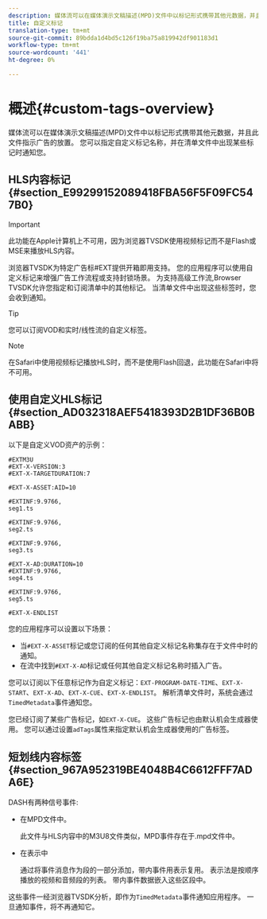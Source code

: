 ```yaml
---
description: 媒体流可以在媒体演示文稿描述(MPD)文件中以标记形式携带其他元数据，并且此文件指示广告的放置。 您可以指定自定义标记名称，并在清单文件中出现某些标记时通知您。
title: 自定义标记
translation-type: tm+mt
source-git-commit: 89bdda1d4bd5c126f19ba75a819942df901183d1
workflow-type: tm+mt
source-wordcount: '441'
ht-degree: 0%

---
```



# 概述{#custom-tags-overview}

媒体流可以在媒体演示文稿描述(MPD)文件中以标记形式携带其他元数据，并且此文件指示广告的放置。 您可以指定自定义标记名称，并在清单文件中出现某些标记时通知您。

## HLS内容标记{#section_E99299152089418FBA56F5F09FC547B0}

>[!IMPORTANT]
>
>此功能在Apple计算机上不可用，因为浏览器TVSDK使用视频标记而不是Flash或MSE来播放HLS内容。

浏览器TVSDK为特定广告标#EXT提供开箱即用支持。 您的应用程序可以使用自定义标记来增强广告工作流程或支持封锁场景。 为支持高级工作流,Browser TVSDK允许您指定和订阅清单中的其他标记。 当清单文件中出现这些标签时，您会收到通知。

>[!TIP]
>
>您可以订阅VOD和实时/线性流的自定义标签。

>[!NOTE]
>
>在Safari中使用视频标记播放HLS时，而不是使用Flash回退，此功能在Safari中将不可用。

## 使用自定义HLS标记{#section_AD032318AEF5418393D2B1DF36B0BABB}

以下是自定义VOD资产的示例：

```
#EXTM3U
#EXT-X-VERSION:3
#EXT-X-TARGETDURATION:7
 
#EXT-X-ASSET:AID=10
 
#EXTINF:9.9766,
seg1.ts
 
#EXTINF:9.9766,
seg2.ts
 
#EXTINF:9.9766,
seg3.ts
 
#EXT-X-AD:DURATION=10
#EXTINF:9.9766,
seg4.ts
 
#EXTINF:9.9766,
seg5.ts
 
#EXT-X-ENDLIST
```

您的应用程序可以设置以下场景：

* 当`#EXT-X-ASSET`标记或您订阅的任何其他自定义标记名称集存在于文件中时的通知。
* 在流中找到`#EXT-X-AD`标记或任何其他自定义标记名称时插入广告。

您可以订阅以下任意标记作为自定义标记：`EXT-PROGRAM-DATE-TIME`、`EXT-X-START`、`EXT-X-AD`、`EXT-X-CUE`、`EXT-X-ENDLIST`。 解析清单文件时，系统会通过`TimedMetadata`事件通知您。

您已经订阅了某些广告标记，如`EXT-X-CUE`。 这些广告标记也由默认机会生成器使用。 您可以通过设置`adTags`属性来指定默认机会生成器使用的广告标签。

## 短划线内容标签{#section_967A952319BE4048B4C6612FFF7ADA6E}

DASH有两种信号事件:

* 在MPD文件中。

   此文件与HLS内容中的M3U8文件类似，MPD事件存在于.mpd文件中。
* 在表示中

   通过将事件消息作为段的一部分添加，带内事件用表示复用。 表示法是按顺序播放的视频和音频段的列表。 带内事件数据嵌入这些区段中。

这些事件一经浏览器TVSDK分析，即作为`TimedMetadata`事件通知应用程序。 一旦通知事件，将不再通知它。

